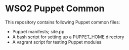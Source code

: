# WSO2 Puppet Common

This repository contains following Puppet common files:
- Puppet manifests; site.pp
- A bash script for setting up a PUPPET_HOME directory
- A vagrant script for testing Puppet modules 
